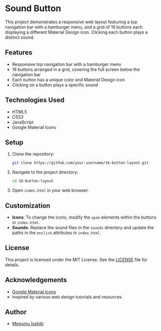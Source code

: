 # Sound Button

This project demonstrates a responsive web layout featuring a top navigation bar with a hamburger menu, and a grid of 16 buttons each displaying a different Material Design icon. Clicking each button plays a distinct sound.

## Features

- Responsive top navigation bar with a hamburger menu
- 16 buttons arranged in a grid, covering the full screen below the navigation bar
- Each button has a unique color and Material Design icon
- Clicking on a button plays a specific sound

## Technologies Used

- HTML5
- CSS3
- JavaScript
- Google Material Icons

## Setup

1. Clone the repository:
    ```sh
    git clone https://github.com/your-username/16-button-layout.git
    ```
2. Navigate to the project directory:
    ```sh
    cd 16-button-layout
    ```
3. Open `index.html` in your web browser.

## Customization

- **Icons**: To change the icons, modify the `span` elements within the buttons in `index.html`.
- **Sounds**: Replace the sound files in the `sounds` directory and update the paths in the `onclick` attributes in `index.html`.

## License

This project is licensed under the MIT License. See the [LICENSE](LICENSE) file for details.

## Acknowledgements

- [Google Material Icons](https://fonts.google.com/icons)
- Inspired by various web design tutorials and resources.

## Author

- [Megumu Isshiki](https://github.com/Davinci-Meg)
